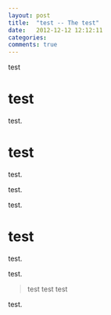 ```yaml
---
layout: post
title:  "test -- The test"
date:   2012-12-12 12:12:11
categories:
comments: true
---
```


test

# test

test.

# test

test.

test.

test.


# test

test.

test.


> test
> test
> test

test.


